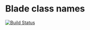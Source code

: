 # Blade class names

[![Build Status](https://travis-ci.org/tautvydasr/blade-class-names.svg?branch=master)](https://travis-ci.org/tautvydasr/blade-class-names)
